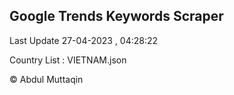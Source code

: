 

## Google Trends Keywords Scraper 
 
Last Update 27-04-2023 , 04:28:22

Country List :
VIETNAM.json



© Abdul Muttaqin 

